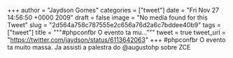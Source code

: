 
+++
author = "Jaydson Gomes"
categories = ["tweet"]
date = "Fri Nov 27 14:56:50 +0000 2009"
draft = false
image = "No media found for this Tweet"
slug = "2d564a758c787555e2c656a76d2a6c7bddee40b9"
tags = ["tweet"]
title = """#phpconfbr O evento ta mu..."""
tweet = true
tweet_url = "https://twitter.com/jaydson/status/6113642063"
+++
#phpconfbr O evento ta muito massa. Ja assisti a palestra do @augustohp sobre ZCE

